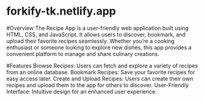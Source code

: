 # forkify-tk.netlify.app

#Overview
The Recipe App is a user-friendly web application built using HTML, CSS, and JavaScript. It allows users to discover, bookmark, and upload their favorite recipes seamlessly. Whether you’re a cooking enthusiast or someone looking to explore new dishes, this app provides a convenient platform to manage and share culinary creations.

#Features
Browse Recipes: Users can fetch and explore a variety of recipes from an online database.
Bookmark Recipes: Save your favorite recipes for easy access later.
Create and Upload Recipes: Users can create their own recipes and upload them to the app for others to discover.
User-Friendly Interface: Intuitive design for an enhanced user experience.

